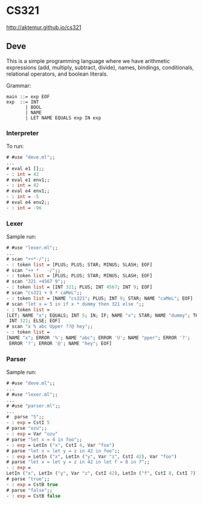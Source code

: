 # CS321

<http://aktemur.github.io/cs321>

## Deve

This is a simple programming language
where we have arithmetic expressions (add, multiply, subtract, divide),
names, bindings, conditionals, relational operators,
and boolean literals.

Grammar:

```
main ::= exp EOF
exp  ::= INT
       | BOOL
       | NAME
       | LET NAME EQUALS exp IN exp
```

### Interpreter

To run:

```ocaml
# #use "deve.ml";;
...
# eval e1 [];;
- : int = 42
# eval e1 env1;;
- : int = 42
# eval e4 env1;;
- : int = -5
# eval e4 env2;;
- : int = -96
```

### Lexer

Sample run:

```ocaml
# #use "lexer.ml";;
...
# scan "++*-/";;
- : token list = [PLUS; PLUS; STAR; MINUS; SLASH; EOF]
# scan "++ *   -/";;
- : token list = [PLUS; PLUS; STAR; MINUS; SLASH; EOF]
# scan "321 +4567 9";;
- : token list = [INT 321; PLUS; INT 4567; INT 9; EOF]
# scan "cs321 + 9 * caMeL";;
- : token list = [NAME "cs321"; PLUS; INT 9; STAR; NAME "caMeL"; EOF]
# scan "let x = 5 in if x * dummy then 321 else ";;
- : token list =
[LET; NAME "x"; EQUALS; INT 5; IN; IF; NAME "x"; STAR; NAME "dummy"; THEN;
 INT 321; ELSE; EOF]
# scan "x % abc Upper ??@ hey";;
- : token list =
[NAME "x"; ERROR '%'; NAME "abc"; ERROR 'U'; NAME "pper"; ERROR '?';
 ERROR '?'; ERROR '@'; NAME "hey"; EOF]
```

### Parser

Sample run:

```ocaml
# #use "deve.ml";;
...
# #use "lexer.ml";;
...
# #use "parser.ml";;
...
#  parse "5";;
- : exp = CstI 5
# parse "ozu";;
- : exp = Var "ozu"
# parse "let x = 4 in foo";;
- : exp = LetIn ("x", CstI 4, Var "foo")
# parse "let x = let y = z in 42 in foo";;
- : exp = LetIn ("x", LetIn ("y", Var "z", CstI 42), Var "foo")
# parse "let x = let y = z in 42 in let f = 8 in 7";;
- : exp =
LetIn ("x", LetIn ("y", Var "z", CstI 42), LetIn ("f", CstI 8, CstI 7))
# parse "true";;
- : exp = CstB true
# parse "false";;
- : exp = CstB false
```


